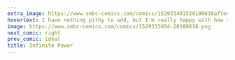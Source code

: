 ```yaml
---
extra_image: https://www.smbc-comics.com/comics/152933401520180618after.png
hovertext: I have nothing pithy to add, but I'm really happy with how the shoes came out in the last panel.
image: https://www.smbc-comics.com/comics/1529333954-20180618.png
next_comic: right
prev_comic: ideal
title: Infinite Power
---
```


